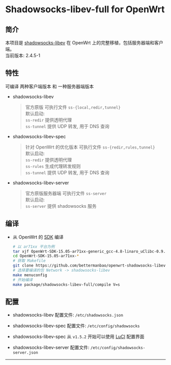 Shadowsocks-libev-full for OpenWrt   
===

简介
---

 本项目是 [shadowsocks-libev][1] 在 OpenWrt 上的完整移植，包括服务器端和客户端。   
 当前版本: 2.4.5-1  

特性
---

可编译 两种客户端版本 和 一种服务器端版本

 - shadowsocks-libev

   > 官方原版
   > 可执行文件 `ss-{local,redir,tunnel}`  
   > 默认启动:  
   > `ss-redir` 提供透明代理  
   > `ss-tunnel` 提供 UDP 转发, 用于 DNS 查询  

 - shadowsocks-libev-spec

   > 针对 OpenWrt 的优化版本
   > 可执行文件 `ss-{redir,rules,tunnel}`  
   > 默认启动:  
   > `ss-redir` 提供透明代理  
   > `ss-rules` 生成代理转发规则  
   > `ss-tunnel` 提供 UDP 转发, 用于 DNS 查询  

 - shadowsocks-libev-server

   > 官方原版服务器端
   > 可执行文件 `ss-server`  
   > 默认启动:  
   > `ss-server` 提供 shadowsocks 服务  

编译
---

 - 从 OpenWrt 的 [SDK][S] 编译

   ```bash
   # 以 ar71xx 平台为例
   tar xjf OpenWrt-SDK-15.05-ar71xx-generic_gcc-4.8-linaro_uClibc-0.9.33.2.Linux-x86_64.tar.bz2
   cd OpenWrt-SDK-15.05-ar71xx-*
   # 获取 Makefile
   git clone https://github.com/bettermanbao/openwrt-shadowsocks-libev-full.git package/shadowsocks-libev-full
   # 选择要编译的包 Network -> shadowsocks-libev
   make menuconfig
   # 开始编译
   make package/shadowsocks-libev-full/compile V=s
   ```

配置
---

 - shadowsocks-libev 配置文件: `/etc/shadowsocks.json`

 - shadowsocks-libev-spec 配置文件: `/etc/config/shadowsocks`

 - shadowsocks-libev-spec 从 `v1.5.2` 开始可以使用 [LuCI][L] 配置界面

 - shadowsocks-libev-server 配置文件: `/etc/config/shadowsocks-server.json`

----------


  [1]: https://github.com/shadowsocks/shadowsocks-libev
  [L]: https://github.com/aa65535/openwrt-dist-luci
  [S]: http://wiki.openwrt.org/doc/howto/obtain.firmware.sdk
